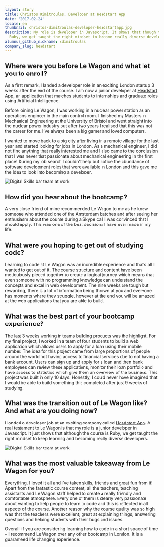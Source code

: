 ```yaml
---
layout: story
title: Christos Dimitroulas, Developer at Headstart App
date: '2017-02-24'
locale: en
thumbnail: christos-dimitroulas-developer-headstartapp.jpg
description: My role is developer in Javascript. It shows that though the course is
  Ruby, we get taught the right mindset to become really diverse developers.
alumnus_github_nickname: cdimitroulas
company_slug: headstart
---
```


## Where were you before Le Wagon and what let you to enroll?

As a first remark, I landed a developer role in an exciting London startup 3 weeks after the end of the course. I am now a junior developer at [Headstart App](http://www.headstartapp.com/), an application that matches students to internships and graduate roles using Artificial Intelligence.

Before joining Le Wagon, I was working in a nuclear power station as an operations engineer in the main control room. I finished my Masters in Mechanical Engineering at the University of Bristol and went straight into the nuclear power industry but after two years I realised that this was not the career for me. I’ve always been a big gamer and loved computers.

I wanted to move back to a big city after living in a remote village for the last year and started looking for jobs in London. As a mechanical engineer, I did not find anything that really interested me and I also came to the conclusion that I was never that passionate about mechanical engineering in the first place! During my job search I couldn't help but notice the abundance of software development roles that were available in London and this gave me the idea to look into becoming a developer.

<p><img src="https://raw.githubusercontent.com/lewagon/www-images/master/testimonials/christosdimitroulas/christos-headstartapp-1.jpg" alt="Digital Skills bar team at work"></p>

## How did you hear about the bootcamp?

A very close friend of mine recommended Le Wagon to me as he knew someone who attended one of the Amsterdam batches and after seeing her enthusiasm about the course during a Skype call I was convinced that I should apply. This was one of the best decisions I have ever made in my life.

## What were you hoping to get out of studying code?

Learning to code at Le Wagon was an incredible experience and that’s all I wanted to get out of it. The course structure and content have been meticulously pieced together to create a logical journey which means that even someone with no programming knowledge can understand the concepts and excel in web development. The nine weeks are tough but rewarding, there is a lot of information being thrown at you and everyone has moments where they struggle, however at the end you will be amazed at the web applications that you are able to build.

## What was the best part of your bootcamp experience?

The last 3 weeks working in teams building products was the highlight. For my final project, I worked in a team of four students to build a web application which allows users to apply for a loan using their mobile number. The idea for this project came from large proportions of people around the world not having access to financial services due to not having a bank account. Users can sign up and apply for a loan and then bank employees can review these applications, monitor their loan portfolio and have access to statistics which give them an overview of the business. This project was built in only 10 days. Honestly, I could never have imagined that I would be able to build something this completed after just 9 weeks of studying.

## What was the transition out of Le Wagon like? And what are you doing now?

I landed a developer job at an exciting company called [Headstart App](http://www.headstartapp.com/). A real testament to Le Wagon is that my role is a junior developer in Javascript. It just shows that although the course is Ruby, we get taught the right mindset to keep learning and becoming really diverse developers.

<p><img src="https://raw.githubusercontent.com/lewagon/www-images/master/testimonials/christosdimitroulas/christos-headstartapp-2.jpg" alt="Digital Skills bar team at work"></p>

## What was the most valuable takeaway from Le Wagon for you?

Everything. I loved it all and I’ve taken skills, friends and great fun from it! Apart from the fantastic course content, all the teachers, teaching assistants and Le Wagon staff helped to create a really friendly and comfortable atmosphere. Every one of them is clearly very passionate about wanting to help people to learn to code and this is reflected in all aspects of the course. Another reason why the course quality was so high was that the teachers were excellent; great at explaining things, answering questions and helping students with their bugs and issues.

Overall, if you are considering learning how to code in a short space of time – I recommend Le Wagon over any other bootcamp in London. It is a guaranteed life changing experience.
